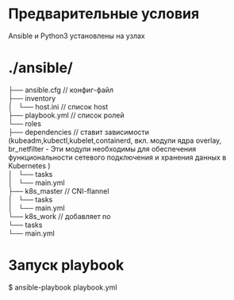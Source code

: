 # Предварительные условия 
 Ansible и Python3 установлены на узлах 

# ./ansible/
├── ansible.cfg // конфиг-файл                            
├── inventory                             
│   └── host.ini // список host                          
├── playbook.yml // список ролей                                  
└── roles                                    
                          ├──  dependencies // ставит зависимости (kubeadm,kubectl,kubelet,containerd, вкл.  модули ядра overlay, br_netfilter - Эти модули необходимы для обеспечения функциональности сетевого подключения и хранения данных в Kubernetes )                                                                                                        
                          │   └── tasks                                                                                    
                          │       └── main.yml                                                                                                   
                          ├── k8s_master // CNI-flannel                                              
                          │   └── tasks                                                                             
                          │       └── main.yml                                                                                                       
                          └── k8s_work // добавляет no                                                                                                
                                └── tasks                                                 
                                    └── main.yml                                                        

# Запуск playbook 

$ ansible-playbook playbook.yml



